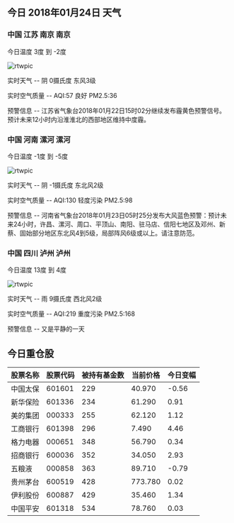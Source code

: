 ## 今日 2018年01月24日 天气
### 中国 江苏 南京 南京

今日温度 3度 到 -2度

![rtwpic](http://app1.showapi.com/weather/icon/night/02.png)

实时天气 -- 阴 0摄氏度 东风3级

实时空气质量 -- AQI:57 良好 PM2.5:36

预警信息 -- 江苏省气象台2018年01月22日15时02分继续发布霾黄色预警信号。预计未来12小时内沿淮淮北的西部地区维持中度霾。
    
### 中国 河南 漯河 漯河

今日温度 -1度 到 -5度

![rtwpic](http://app1.showapi.com/weather/icon/night/02.png)

实时天气 -- 阴 -1摄氏度 东北风2级

实时空气质量 -- AQI:130 轻度污染 PM2.5:98

预警信息 -- 河南省气象台2018年01月23日05时25分发布大风蓝色预警：预计未来24小时，许昌、漯河、周口、平顶山、南阳、驻马店、信阳七地区及邓州、新蔡、固始部分地区东北风4到5级，局部阵风6级或以上。请注意防范。
    
### 中国 四川 泸州 泸州

今日温度 13度 到 4度

![rtwpic](http://app1.showapi.com/weather/icon/night/301.png)

实时天气 -- 雨 9摄氏度 西北风2级

实时空气质量 -- AQI:219 重度污染 PM2.5:168

预警信息 -- 又是平静的一天
    
## 今日重仓股 

|股票名称|股票代码|被持有基金数|当前价格|今日变幅|
|---|---|---|---|---|
|中国太保|601601|229|40.970|-0.56|
|新华保险|601336|234|61.290|0.91|
|美的集团|000333|255|62.120|1.12|
|工商银行|601398|296|7.490|4.46|
|格力电器|000651|348|56.790|0.34|
|招商银行|600036|352|34.050|2.93|
|五粮液|000858|363|89.710|-0.79|
|贵州茅台|600519|428|773.780|0.02|
|伊利股份|600887|429|35.460|1.34|
|中国平安|601318|534|78.760|0.03|
